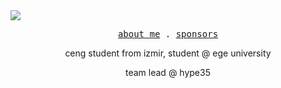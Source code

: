<img align="centr" src="https://media.discordapp.net/attachments/745937151094423642/1169711751349162104/1698951355410.png">

<p align="center">
  <samp>
    <a href="https://github.com/ebrarland">about me</a> .
    <a href="https://github.com/sponsors/ebrarland">sponsors</a>
  </samp>
</p>

<p align="center">
ceng student from izmir, student @ ege university
</p>

<p align="center">
team lead @ hype35
</p>
